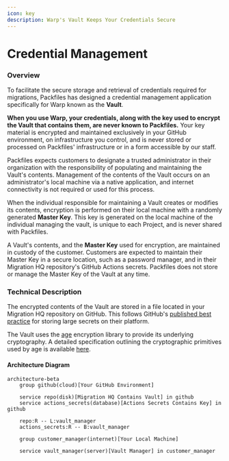```yaml
---
icon: key
description: Warp's Vault Keeps Your Credentials Secure
---
```


# Credential Management

### Overview

To facilitate the secure storage and retrieval of credentials required for migrations, Packfiles has designed a credential management application specifically for Warp known as the **Vault**.

**When you use Warp, your credentials, along with the key used to encrypt the Vault that contains them, are never known to Packfiles.** Your key material is encrypted and maintained exclusively in your GitHub environment, on infrastructure you control, and is never stored or processed on Packfiles' infrastructure or in a form accessible by our staff.

Packfiles expects customers to designate a trusted administrator in their organization with the responsibility of populating and maintaining the Vault's contents. Management of the contents of the Vault occurs on an administrator's local machine via a native application, and internet connectivity is not required or used for this process.&#x20;

When the individual responsible for maintaining a Vault creates or modifies its contents, encryption is performed on their local machine with a randomly generated **Master Key**. This key is generated on the local machine of the individual managing the vault, is unique to each Project, and is never shared with Packfiles.

A Vault's contents, and the **Master Key** used for encryption, are maintained in custody of the customer. Customers are expected to maintain their Master Key in a secure location, such as a password manager, and in their Migration HQ repository's GitHub Actions secrets. Packfiles does not store or manage the Master Key of the Vault at any time.&#x20;

### Technical Description

The encrypted contents of the Vault are stored in a file located in your Migration HQ repository on GitHub. This follows GitHub's [published best practice](https://docs.github.com/en/actions/security-for-github-actions/security-guides/using-secrets-in-github-actions#storing-large-secrets) for storing large secrets on their platform.&#x20;

The Vault uses the [age](https://github.com/FiloSottile/age) encryption library to provide its underlying cryptography. A detailed specification outlining the cryptographic primitives used by age is available [here](https://age-encryption.org/v1).

#### Architecture Diagram

```mermaid
architecture-beta
    group github(cloud)[Your GitHub Environment]

    service repo(disk)[Migration HQ Contains Vault] in github
    service actions_secrets(database)[Actions Secrets Contains Key] in github

    repo:R -- L:vault_manager
    actions_secrets:R -- B:vault_manager

    group customer_manager(internet)[Your Local Machine]

    service vault_manager(server)[Vault Manager] in customer_manager
    
```
